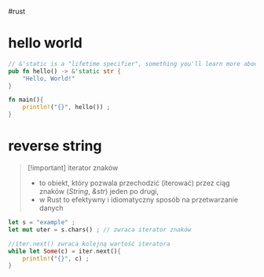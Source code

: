 #rust  

# hello world
```rust
// &'static is a "lifetime specifier", something you'll learn more about later
pub fn hello() -> &'static str {
    "Hello, World!"
}

fn main(){
    println!("{}", hello()) ;
}
```


# reverse string

>[!important] iterator znaków
>- to obiekt, który pozwala przechodzić (iterować) przez ciąg znaków (*String*, *&str*) jeden po drugi,
>- w Rust to efektywny i idiomatyczny sposób na przetwarzanie danych

```rust
let s = "example" ;
let mut uter = s.chars() ; // zwraca iterator znaków

//iter.next() zwraca kolejną wartość iteratora
while let Some(c) = iter.next(){
	println!("{}", c) ;
}
```
>





















